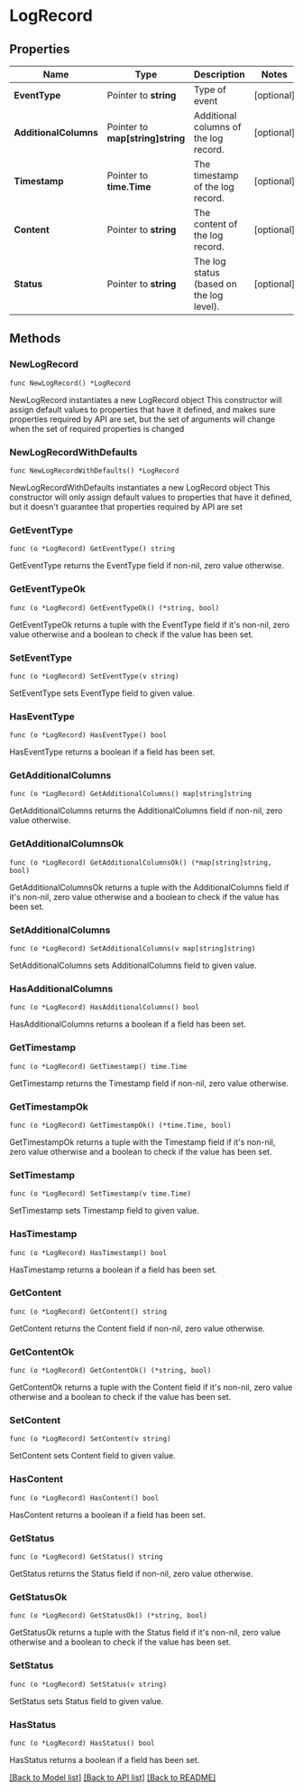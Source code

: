 # LogRecord

## Properties

Name | Type | Description | Notes
------------ | ------------- | ------------- | -------------
**EventType** | Pointer to **string** | Type of event | [optional] 
**AdditionalColumns** | Pointer to **map[string]string** | Additional columns of the log record. | [optional] 
**Timestamp** | Pointer to **time.Time** | The timestamp of the log record. | [optional] 
**Content** | Pointer to **string** | The content of the log record. | [optional] 
**Status** | Pointer to **string** | The log status (based on the log level). | [optional] 

## Methods

### NewLogRecord

`func NewLogRecord() *LogRecord`

NewLogRecord instantiates a new LogRecord object
This constructor will assign default values to properties that have it defined,
and makes sure properties required by API are set, but the set of arguments
will change when the set of required properties is changed

### NewLogRecordWithDefaults

`func NewLogRecordWithDefaults() *LogRecord`

NewLogRecordWithDefaults instantiates a new LogRecord object
This constructor will only assign default values to properties that have it defined,
but it doesn't guarantee that properties required by API are set

### GetEventType

`func (o *LogRecord) GetEventType() string`

GetEventType returns the EventType field if non-nil, zero value otherwise.

### GetEventTypeOk

`func (o *LogRecord) GetEventTypeOk() (*string, bool)`

GetEventTypeOk returns a tuple with the EventType field if it's non-nil, zero value otherwise
and a boolean to check if the value has been set.

### SetEventType

`func (o *LogRecord) SetEventType(v string)`

SetEventType sets EventType field to given value.

### HasEventType

`func (o *LogRecord) HasEventType() bool`

HasEventType returns a boolean if a field has been set.

### GetAdditionalColumns

`func (o *LogRecord) GetAdditionalColumns() map[string]string`

GetAdditionalColumns returns the AdditionalColumns field if non-nil, zero value otherwise.

### GetAdditionalColumnsOk

`func (o *LogRecord) GetAdditionalColumnsOk() (*map[string]string, bool)`

GetAdditionalColumnsOk returns a tuple with the AdditionalColumns field if it's non-nil, zero value otherwise
and a boolean to check if the value has been set.

### SetAdditionalColumns

`func (o *LogRecord) SetAdditionalColumns(v map[string]string)`

SetAdditionalColumns sets AdditionalColumns field to given value.

### HasAdditionalColumns

`func (o *LogRecord) HasAdditionalColumns() bool`

HasAdditionalColumns returns a boolean if a field has been set.

### GetTimestamp

`func (o *LogRecord) GetTimestamp() time.Time`

GetTimestamp returns the Timestamp field if non-nil, zero value otherwise.

### GetTimestampOk

`func (o *LogRecord) GetTimestampOk() (*time.Time, bool)`

GetTimestampOk returns a tuple with the Timestamp field if it's non-nil, zero value otherwise
and a boolean to check if the value has been set.

### SetTimestamp

`func (o *LogRecord) SetTimestamp(v time.Time)`

SetTimestamp sets Timestamp field to given value.

### HasTimestamp

`func (o *LogRecord) HasTimestamp() bool`

HasTimestamp returns a boolean if a field has been set.

### GetContent

`func (o *LogRecord) GetContent() string`

GetContent returns the Content field if non-nil, zero value otherwise.

### GetContentOk

`func (o *LogRecord) GetContentOk() (*string, bool)`

GetContentOk returns a tuple with the Content field if it's non-nil, zero value otherwise
and a boolean to check if the value has been set.

### SetContent

`func (o *LogRecord) SetContent(v string)`

SetContent sets Content field to given value.

### HasContent

`func (o *LogRecord) HasContent() bool`

HasContent returns a boolean if a field has been set.

### GetStatus

`func (o *LogRecord) GetStatus() string`

GetStatus returns the Status field if non-nil, zero value otherwise.

### GetStatusOk

`func (o *LogRecord) GetStatusOk() (*string, bool)`

GetStatusOk returns a tuple with the Status field if it's non-nil, zero value otherwise
and a boolean to check if the value has been set.

### SetStatus

`func (o *LogRecord) SetStatus(v string)`

SetStatus sets Status field to given value.

### HasStatus

`func (o *LogRecord) HasStatus() bool`

HasStatus returns a boolean if a field has been set.


[[Back to Model list]](../README.md#documentation-for-models) [[Back to API list]](../README.md#documentation-for-api-endpoints) [[Back to README]](../README.md)


